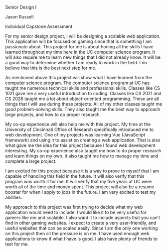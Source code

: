 Senior Design I 

Jason Russell

Individual Capstone Assessment 

For my senior design project, I will be designing a scalable web application. This application will be focused on gaming since that is something I am passionate about. This project for me is about honing all the skills I have learned throughout my time here in the UC computer science program. It will also require me to learn new things that I did not already know. It will be a good way to determine whether I am ready to work in the field. I do believe that this is the best next step for me. 

As mentioned above this project will show what I have learned from the computer science program. The computer science program at UC has taught me numerous technical skills and professional skills. Classes like CS 1021 gave me a very useful introduction to coding. Classes like CS 2021 and CS 2028 taught me a lot about object-oriented programming. These are all things that I will use during these projects. All of my other classes taught me good problem-solving skills. They also taught me the best way to approach large projects, and how to do proper research. 

My co-op experience will also help me with this project. My time at the University of Cincinnati Office of Research specifically introduced me to web development. One of my projects was learning Vue (JavaScript framework) and using it to assist on creating a web application. That is also what gave me the idea for this project because I found web development interesting. My co-op experience also taught me how to do proper research and learn things on my own. It also taught me how to manage my time and complete a large project. 

I am excited for this project because it is a way to prove to myself that I am capable of handling this field in the future. It will also verify that this program was worth it for me. It will verify that my five years at UC were worth all of the time and money spent. This project will also be a resume booster for when I apply to jobs in the future. I am very excited to test my abilities. 

My approach to this project was first trying to decide what my web application would need to include. I would like it to be very useful for gamers like me and scalable. I also want it to include aspects that you can’t find in other gaming websites. I expect to create a very user-friendly, and useful websites that can be scaled easily. Since I am the only one working on this project then all the pressure is on me. I have used enough web applications to know if what I have is good. I also have plenty of friends to test for me. 
